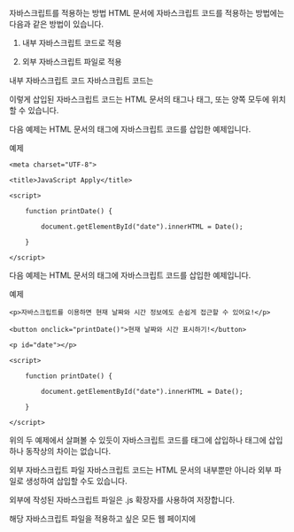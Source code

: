 자바스크립트를 적용하는 방법
HTML 문서에 자바스크립트 코드를 적용하는 방법에는 다음과 같은 방법이 있습니다.

1. 내부 자바스크립트 코드로 적용

2. 외부 자바스크립트 파일로 적용

내부 자바스크립트 코드
자바스크립트 코드는 <script>태그를 사용하여 HTML 문서 안에 삽입할 수 있습니다.

문법

<script>

    document.getElementById("text").innerHTML = "여러분을 환영합니다!";

</script>

이렇게 삽입된 자바스크립트 코드는 HTML 문서의 <head>태그나 <body>태그, 또는 양쪽 모두에 위치할 수 있습니다.

다음 예제는 HTML 문서의 <head>태그에 자바스크립트 코드를 삽입한 예제입니다.

예제

<head>

    <meta charset="UTF-8">

    <title>JavaScript Apply</title>

    <script>

        function printDate() {

            document.getElementById("date").innerHTML = Date();

        }

    </script>

</head>

다음 예제는 HTML 문서의 <body>태그에 자바스크립트 코드를 삽입한 예제입니다.

예제

<body>

    <p>자바스크립트를 이용하면 현재 날짜와 시간 정보에도 손쉽게 접근할 수 있어요!</p>

    <button onclick="printDate()">현재 날짜와 시간 표시하기!</button>

    <p id="date"></p>

    <script>

        function printDate() {

            document.getElementById("date").innerHTML = Date();

        }

    </script>

</body>

위의 두 예제에서 살펴볼 수 있듯이 자바스크립트 코드를 <head>태그에 삽입하나 <body>태그에 삽입하나 동작상의 차이는 없습니다.

외부 자바스크립트 파일
자바스크립트 코드는 HTML 문서의 내부뿐만 아니라 외부 파일로 생성하여 삽입할 수도 있습니다.

외부에 작성된 자바스크립트 파일은 .js 확장자를 사용하여 저장합니다.

해당 자바스크립트 파일을 적용하고 싶은 모든 웹 페이지에 <script>태그를 사용해 외부 자바스크립트 파일을 포함하면 됩니다.

example.js
function printDate() {

    document.getElementById("date").innerHTML = Date();

}

예제

<head>

    <meta charset="UTF-8">

    <title>JavaScript Apply</title>

    <script src="/examples/media/example.js"></script>

</head>

외부 자바스크립트 파일을 사용하면 웹의 내용을 담당하는 HTML 코드로부터 웹의 동작을 구현하는 자바스크립트 코드를 분리할 수 있습니다.

이렇게 하면 HTML 코드와 자바스크립트 코드를 각각 읽기도 편해지고, 유지 보수도 쉬워집니다.

또한, 외부 자바스크립트 파일은 웹 브라우저가 미리 읽어 올 수 있어 웹 페이지의 로딩 속도 또한 빨라집니다.

기본 타입
타입(data type)이란 프로그램에서 다룰 수 있는 값의 종류를 의미합니다.

자바스크립트에서는 여러 가지 형태의 타입을 미리 정의하여 제공하고 있으며, 이것을 기본 타입이라고 합니다.

자바스크립트의 기본 타입은 크게 원시 타입과 객체 타입으로 구분할 수 있습니다.

원시 타입(primitive type)은 다음과 같습니다.

1. 숫자(number)

2. 문자열(string)

3. 불리언(boolean)

4. 심볼(symbol) : ECMAScript 6부터 제공됨

5. undefined

객체 타입(object type)은 다음과 같습니다.

6. 객체(object)

예제
var num = 10; // 숫자

var myName = "홍길동"; // 문자열

var str; // undefined

숫자(number)
자바스크립트는 다른 언어와는 달리 정수와 실수를 따로 구분하지 않고, 모든 수를 실수 하나로만 표현합니다.

또한, 매우 큰 수나 매우 작은 수를 표현할 경우에는 e 표기법을 사용할 수 있습니다.

예제
var firstNum = 10; // 소수점을 사용하지 않은 표현

var secondNum = 10.00; // 소수점을 사용한 표현

var thirdNum = 10e6; // 10000000

var fourthNum = 10e-6; // 0.00001

문자열(string)
자바스크립트에서 문자열은 큰따옴표("")나 작은따옴표('')로 둘러싸인 문자의 집합을 의미합니다.

큰따옴표는 작은따옴표로 둘러싸인 문자열에만 포함될 수 있으며, 작은따옴표는 큰따옴표로 둘러싸인 문자열에만 포함될 수 있습니다.

예제
var firstStr = "이것도 문자열입니다."; // 큰따옴표를 사용한 문자열

var secondStr = '이것도 문자열입니다.'; // 작은따옴표를 사용한 문자열

var thirdStr = "나의 이름은 '홍길동'이야." // 작은따옴표는 큰따옴표로 둘러싸인 문자열에만 포함될 수 있음.

var fourthStr = '나의 이름은 "홍길동"이야.' // 큰따옴표는 작은따옴표로 둘러싸인 문자열에만 포함될 수 있음.

자바스크립트에서는 숫자와 문자열을 더할 수도 있습니다.

이럴 경우에 자바스크립트는 숫자를 문자열로 자동 변환하여, 두 문자열을 연결하는 연산을 수행합니다.

예제
var num = 10;

var str = "JavaScript";

document.getElementById("result").innerHTML = (num + str); // 10JavaScript

불리언(boolean)
불리언 값은 참(true)과 거짓(false)을 표현합니다.

자바스크립트에서 불리언 값은 예약어인 true와 false를 사용하여 나타낼 수 있습니다.

예제
var firstNum = 10;

var secondNum = 11;

document.getElementById("result").innerHTML = (firstNum == secondNum); // false

심볼(symbol)
심볼 타입은 ECMAScript 6부터 새롭게 추가된 타입입니다.

심볼은 유일하고 변경할 수 없는 타입으로, 객체의 프로퍼티를 위한 식별자로 사용할 수 있습니다.

예제
var sym = Symbol("javascript"); // symbol 타입

var symObj = Object(sym); // object 타입

typeof 연산자
typeof 연산자는 피연산자의 타입을 반환하는 피연산자가 단 하나뿐인 연산자입니다.

예제
typeof 10; // number 타입

typeof "문자열"; // string 타입

typeof true; // boolean 타입

typeof undefined; // undefined 타입

typeof null; // object 타입

null과 undefined
자바스크립트에서 null이란 object 타입이며, 아직 '값'이 정해지지 않은 것을 의미합니다.

또한, undefined란 null과는 달리 '타입'이 정해지지 않은 것을 의미합니다.

따라서 자바스크립트에서 undefined는 초기화되지 않은 변수나 존재하지 않는 값에 접근할 때 반환됩니다.

예제
var num; // 초기화하지 않았으므로 undefined 값을 반환함.

var str = null; // object 타입의 null 값

typeof secondNum; // 정의되지 않은 변수에 접근하면 undefined 값을 반환함.

null과 undefined는 동등 연산자(==)와 일치 연산자(===)로 비교할 때 그 결괏값이 다르므로 주의해야 합니다.

null과 undefined는 타입을 제외하면 같은 의미지만, 타입이 다르므로 일치하지는 않습니다.

예제
null == undefined; // true

null === undefined; // false

객체(object)
자바스크립트의 기본 타입은 객체(object)입니다.

객체(object)란 실생활에서 우리가 인식할 수 있는 사물로 이해할 수 있습니다.

객체는 여러 프로퍼티(property)나 메소드(method)를 같은 이름으로 묶어놓은 일종의 집합체입니다.

예제
var dog = { name: "해피", age: 3 }; // 객체의 생성

// 객체의 프로퍼티 참조

document.getElementById("result").innerHTML =

    "강아지의 이름은 " + dog.name + "이고, 나이는 " + dog.age + "살 입니다.";
